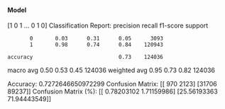 #### Model
[1 0 1 ... 0 1 0]
Classification Report:
              precision    recall  f1-score   support

           0       0.03      0.31      0.05      3093
           1       0.98      0.74      0.84    120943

    accuracy                           0.73    124036
   macro avg       0.50      0.53      0.45    124036
weighted avg       0.95      0.73      0.82    124036

Accuracy: 0.7272646650972299
Confusion Matrix:
[[  970  2123]
 [31706 89237]]
Confusion Matrix (%):
[[ 0.78203102  1.71159986]
 [25.56193363 71.94443549]]

